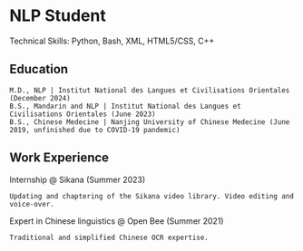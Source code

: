 # NLP Student  
Technical Skills: Python, Bash, XML, HTML5/CSS, C++  
## Education

    M.D., NLP | Institut National des Langues et Civilisations Orientales (December 2024)
    B.S., Mandarin and NLP | Institut National des Langues et Civilisations Orientales (June 2023)
    B.S., Chinese Medecine | Nanjing University of Chinese Medecine (June 2019, unfinished due to COVID-19 pandemic)

## Work Experience

Internship @ Sikana (Summer 2023)

    Updating and chaptering of the Sikana video library. Video editing and voice-over.

Expert in Chinese linguistics @ Open Bee (Summer 2021)

    Traditional and simplified Chinese OCR expertise.
